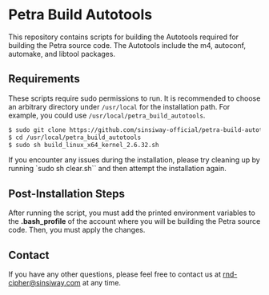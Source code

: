 # Petra Build Autotools

This repository contains scripts for building the Autotools required for building the Petra source code. The Autotools include the m4, autoconf, automake, and libtool packages.

## Requirements

These scripts require sudo permissions to run. It is recommended to choose an arbitrary directory under `/usr/local` for the installation path. For example, you could use `/usr/local/petra_build_autotools`.

```bash
$ sudo git clone https://github.com/sinsiway-official/petra-build-autotools.git /usr/local/petra_build_autotools
$ cd /usr/local/petra_build_autotools
$ sudo sh build_linux_x64_kernel_2.6.32.sh
```

If you encounter any issues during the installation, please try cleaning up by running `sudo sh clear.sh`` and then attempt the installation again.

## Post-Installation Steps

After running the script, you must add the printed environment variables to the **.bash_profile** of the account where you will be building the Petra source code. Then, you must apply the changes.

## Contact

If you have any other questions, please feel free to contact us at rnd-cipher@sinsiway.com at any time.
